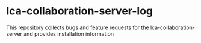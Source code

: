 # lca-collaboration-server-log
This repository collects bugs and feature requests for the lca-collaboration-server and provides installation information
